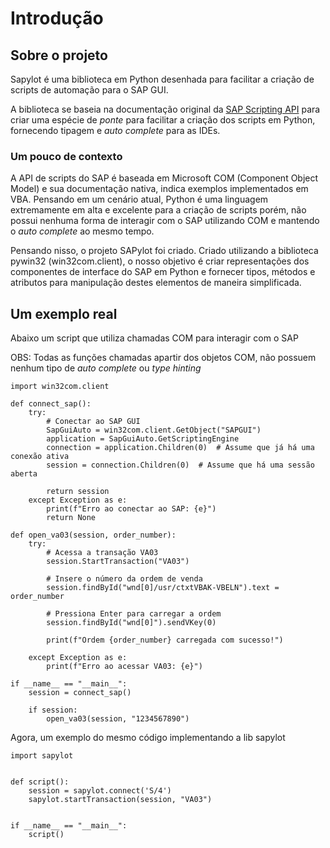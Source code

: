 # Introdução

## Sobre o projeto

Sapylot é uma biblioteca em Python desenhada para facilitar a criação de scripts de automação para o SAP GUI.

A biblioteca se baseia na documentação original da [SAP Scripting API](https://help.sap.com/docs/sap_gui_for_windows/b47d018c3b9b45e897faf66a6c0885a8/babdf65f4d0a4bd8b40f5ff132cb12fa.html) para criar uma espécie de *ponte* para facilitar a criação dos scripts em Python, fornecendo tipagem e *auto complete* para as IDEs.

### Um pouco de contexto

A API de scripts do SAP é baseada em Microsoft COM (Component Object Model) e sua documentação nativa, indica exemplos implementados em VBA. Pensando em um cenário atual, Python é uma linguagem extremamente em alta e excelente para a criação de scripts porém, não possui nenhuma forma de interagir com o SAP utilizando COM e mantendo o *auto complete* ao mesmo tempo.

Pensando nisso, o projeto SAPylot foi criado. Criado utilizando a biblioteca pywin32 (win32com.client), o nosso objetivo é criar representações dos componentes de interface do SAP em Python e fornecer tipos, métodos e atributos para manipulação destes elementos de maneira simplificada.

## Um exemplo real

Abaixo um script que utiliza chamadas COM para interagir com o SAP

OBS: Todas as funções chamadas apartir dos objetos COM, não possuem nenhum tipo de *auto complete* ou *type hinting*

```{.py3 title='main.py'}
import win32com.client

def connect_sap():
    try:
        # Conectar ao SAP GUI
        SapGuiAuto = win32com.client.GetObject("SAPGUI")
        application = SapGuiAuto.GetScriptingEngine
        connection = application.Children(0)  # Assume que já há uma conexão ativa
        session = connection.Children(0)  # Assume que há uma sessão aberta

        return session
    except Exception as e:
        print(f"Erro ao conectar ao SAP: {e}")
        return None

def open_va03(session, order_number):
    try:
        # Acessa a transação VA03
        session.StartTransaction("VA03")
        
        # Insere o número da ordem de venda
        session.findById("wnd[0]/usr/ctxtVBAK-VBELN").text = order_number
        
        # Pressiona Enter para carregar a ordem
        session.findById("wnd[0]").sendVKey(0)

        print(f"Ordem {order_number} carregada com sucesso!")
    
    except Exception as e:
        print(f"Erro ao acessar VA03: {e}")

if __name__ == "__main__":
    session = connect_sap()
    
    if session:
        open_va03(session, "1234567890")
```

Agora, um exemplo do mesmo código implementando a lib sapylot

```{.py3 title='main.py'}
import sapylot


def script():
    session = sapylot.connect('S/4')
    sapylot.startTransaction(session, "VA03")


if __name__ == "__main__":
    script()

```
